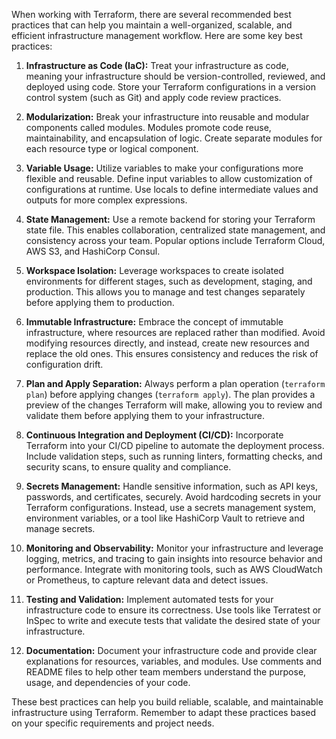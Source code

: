 When working with Terraform, there are several recommended best practices that can help you maintain a well-organized, scalable, and efficient infrastructure management workflow. Here are some key best practices:

1. **Infrastructure as Code (IaC):** Treat your infrastructure as code, meaning your infrastructure should be version-controlled, reviewed, and deployed using code. Store your Terraform configurations in a version control system (such as Git) and apply code review practices.

2. **Modularization:** Break your infrastructure into reusable and modular components called modules. Modules promote code reuse, maintainability, and encapsulation of logic. Create separate modules for each resource type or logical component.

3. **Variable Usage:** Utilize variables to make your configurations more flexible and reusable. Define input variables to allow customization of configurations at runtime. Use locals to define intermediate values and outputs for more complex expressions.

4. **State Management:** Use a remote backend for storing your Terraform state file. This enables collaboration, centralized state management, and consistency across your team. Popular options include Terraform Cloud, AWS S3, and HashiCorp Consul.

5. **Workspace Isolation:** Leverage workspaces to create isolated environments for different stages, such as development, staging, and production. This allows you to manage and test changes separately before applying them to production.

6. **Immutable Infrastructure:** Embrace the concept of immutable infrastructure, where resources are replaced rather than modified. Avoid modifying resources directly, and instead, create new resources and replace the old ones. This ensures consistency and reduces the risk of configuration drift.

7. **Plan and Apply Separation:** Always perform a plan operation (`terraform plan`) before applying changes (`terraform apply`). The plan provides a preview of the changes Terraform will make, allowing you to review and validate them before applying them to your infrastructure.

8. **Continuous Integration and Deployment (CI/CD):** Incorporate Terraform into your CI/CD pipeline to automate the deployment process. Include validation steps, such as running linters, formatting checks, and security scans, to ensure quality and compliance.

9. **Secrets Management:** Handle sensitive information, such as API keys, passwords, and certificates, securely. Avoid hardcoding secrets in your Terraform configurations. Instead, use a secrets management system, environment variables, or a tool like HashiCorp Vault to retrieve and manage secrets.

10. **Monitoring and Observability:** Monitor your infrastructure and leverage logging, metrics, and tracing to gain insights into resource behavior and performance. Integrate with monitoring tools, such as AWS CloudWatch or Prometheus, to capture relevant data and detect issues.

11. **Testing and Validation:** Implement automated tests for your infrastructure code to ensure its correctness. Use tools like Terratest or InSpec to write and execute tests that validate the desired state of your infrastructure.

12. **Documentation:** Document your infrastructure code and provide clear explanations for resources, variables, and modules. Use comments and README files to help other team members understand the purpose, usage, and dependencies of your code.

These best practices can help you build reliable, scalable, and maintainable infrastructure using Terraform. Remember to adapt these practices based on your specific requirements and project needs.